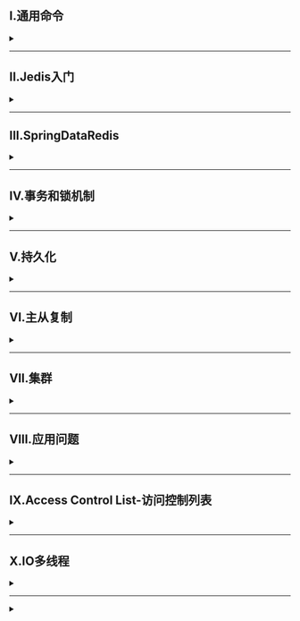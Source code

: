 ## I.通用命令
<details>
<summary> </summary>

查看命令：`help @generic`  `help command`

### 常用命令
1. `KEYS pattern`：查看复合模板的所有key
2. `DEL key1,key2...`：删除key
3. `EXISTS key`：判断key是否存在
4. `EXPIRE key seconds`：给key设置有效期，到期会自动删除key
5. `TTL key`：查看key剩余有效期    

#### String类型
 <details>
<summary> </summary>

**常见命令**
1. `SET` 添加或修改已经存在的一个·String类型键值对
2. `GET` 根据key获取string类型的value
3. `MSET` 批量添加多个String类型键值对
4. `MEGT` 根据多个KEY获取value
5. `INCR` 让一个整型key自增1
6. `INCRBY` 让一个整型key自增并且指定步长
7. `INCRBYFLOAT` 让一个浮点类型数字自增并指定步长
8. `SETNX` 添加一个string类型键值对，前提是key不存在
9. `SETEX` 添加一个string类型键值对且指定有效期

</details>

#### Hash类型
<details>
<summary> </summary>

Hash的value是无序字典，可以将对象中的每个字段单独存储
**常见命令**
1. `HSET key field value` 添加或修改已经存在的一个hash类型键值对
2. `HGET` 根据key获取hash类型key的field的value
3. `HMSET` 批量添加多个hash类型key的field的value
4. `HMEGT` 根据多个KEY获取key的field的value
5. `HINCRBY` 让一个hash的key的字段自增并且指定步长
6. `HSETNX` 添加一个hash类型key的field的value，前提是key不存在

</details>

#### List类型
<details>
<summary> </summary>

可看作一个双向链表结构，支持正反向检索
**常用命令**
1. `LPUSH key elment` ... 向列表左(L改R即右侧)侧插入元素
2. `LPOP key` 移除并返回左(L改R即右侧)侧第一个元素
3. `LRANGE key star end` 返回一段索引内的所有元素
4. `BLPOP\BRPOP` 类似LPOP，但没有元素时等待指定时间
</details>

#### Set类型
<details>
<summary> </summary>

类似Java中的HashSet，可以看作是一个value为null的HashMap
**常用命令**
1. `SADD` 向set中添加元素
2. `SREM` 移除set中的指定元素
3. `SCARD` 返回set中元素数
4. `SISMEMBER` 判断一个元素是否在set中
5. `SMEMBERS` 获取set中所有元素
6. `SINTER` 求两集合交集
7. `SDIFF` 求两集合差集
8. `SUNION` 求两集合并集
</details>

#### SortedSet类型
<details>
<summary> </summary>

可排序的Set集合,每个元素又score值靠该值排序

**常用命令**
1. `ZADD` 添加元素
2. `ZREM` 删除元素
3. `ZSCORE` 获取指定元素score值
4. `ZRANK` 获取指定元素排名
5. `ZCARD` 获取元素个数
6. `ZCOUNT` 统计score值在指定范围内的所有元素个数
7. `ZRANGE` 获取排序后指定排名内的元素  
所有的排名默认升序，在命令Z后添加REV则为降序
</details>

</details>

---

## II.Jedis入门

<details>
<summary> </summary>

所需依赖
```
<dependency>
    <groupId>redis.clients</groupId>
    <artifactId>jedis</artifactId>
    <version>3.7.0</version>
</dependency>
```

建立连接池
```java
public class JedisConnectionFactory {
    private static final JedisPool jedisPool; //连接池
    static {
        //配置连接池
        JedisPoolConfig poolConfig=new JedisPoolConfig();
        //最大连接数
        poolConfig.setMaxTotal(8);
        //最大空闲连接
        poolConfig.setMaxIdle(8);
        //最小空闲连接
        poolConfig.setMinIdle(0);
        //等待时长，当连接池没有连接池可用时，等待的时常
        poolConfig.setMaxWaitMillis(1000);
        //创建连接池对象
        jedisPool=new JedisPool(poolConfig,"192.168.52.129",6379,1000,"123456");
    }
    public static Jedis getJedis(){
        return jedisPool.getResource();
    }
}
```
使用
```java
public class JedisTest {
    private Jedis jedis;

    @BeforeEach
    void setUp(){
        jedis = JedisConnectionFactory.getJedis();//建立连接
        jedis.auth("123456");
        jedis.select(0);//选择库
    }

    @Test
    void testString(){
        String result=jedis.set("name","asd");
        String name=jedis.get("name");
        System.out.println(name);
    }

    @AfterEach
    void tearDown(){
        if(jedis!=null){
            jedis.close();
        }
    }
}

```

</details>

---

## III.SpringDataRedis

<details>
<summary> </summary>

SpringData时Spring中数据操作模块，包含对各种数据库的集成，其中对Redis的集成模块为SpringDataRedis
- 提供了对不同Redis客户端(Lettuce和Jedis)的整合
- 提供了RedisTemplate统一API来操作Redis
- 支持基于JDK、JSON、字符串、spring对象的数据序列号以及反序列化

**操作步骤**
1. 导入依赖
2. 配置Redis数据源
3. 编写配置类，创建RedisTemplate对象
4. 通过RedisTeamlate对象操作Redis


**依赖**
<details>
<summary> </summary>

```xml
<dependency>
    <groupId>org.apache.commons</groupId>
    <artifactId>commons-pool2</artifactId>
</dependency>
<dependency>
    <groupId>org.springframework.boot</groupId>
    <artifactId>spring-boot-starter-data-redis</artifactId>
</dependency>

<!-- 自定义序列化相关依赖 -->
<dependency>
    <groupId>com.fasterxml.jackson.core</groupId>
    <artifactId>jackson-databind</artifactId>
</dependency>
```

</details>

**连接池配置**
<details>
<summary> </summary>

```yaml
spring:
  data: #springboot 3.0后层级为spring>data>redis>host
    redis:
      host: 192.168.52.129
      port: 6379
      password: 123456
      lettuce:
         pool:
           max-active: 8 #最大连接
           max-idle: 8 #最大空闲连接
           min-idel: 0 #最小空闲连接
           max-wait: 100ms #连接等待时间
```

</details>

### 初始化配置类
```java
@Configuration
public class RedisConfiguration {
    public RedisTemplate redisTemplate(RedisConnectionFactory redisConnectionFactory){
        RedisTemplate redisTemplate=new RedisTemplate<>();
        //设置redis的连接工厂对象
        redisTemplate.setConnectionFactory(redisConnectionFactory);
        //设置redis key序列化器
        redisTemplate.setKeySerializer(new StringRedisSerializer());
        return  redisTemplate;
    }
}

```


### RedisTemplate工具类
对数据库操作借用该工具类方法即可
![](/img/Redis/redisTemplate.png)


**StringRedisTemplate**
将key与value序列化成String类型
- 对于对象序列化以及反序列化需要手动进行
  - 该部分可以借用ObjectMapper序列化工具
    ```java
    private static final ObjectMapper mapper=new ObjectMapper();//json序列化处理工具
    @Test
    void testSaveUser() throws JsonProcessingException {
        String json =mapper.writeValueAsString(new User("虎哥",21));//手动序列化
        stringRedisTemplate.opsForValue().set("user:200",json);
        String jsonUser=stringRedisTemplate.opsForValue().get("user:200"); 
        User userl=mapper.readValue(jsonUser,User.class);//反序列化
        System.out.println(userl);
    }
    ```


</details>


---

## IV.事务和锁机制

<details>
<summary> </summary>

> - Redis事务是一个单独的隔离操作：事物中的所有命令都会序列化、按顺序地执行。事务在执行的过程中，不会被其他客户端发送来的命令请求打断
> - Redis事务的主要作用就是串联多个命令防止别的命令插队

### 4.1 Multi、Exec、discard
从输入`Multi`开始，输入的命令都会依次进入命令队列中，但不会执行，直到输入`Exec`，redis会将之前的命令队列中的命令依次执行。组队的过程中可以通过`discard`来放弃组队
![图片均来源于尚硅谷](/img/Redis/Multi.png)

### 4.2 事务错误处理
- 组队中某个命令出现了报告错误，执行时整个的所有队列都会被取消
- 如果执行阶段某个命令出现了错误，则只有报错的命令不会被执行，而其他命令都会执行，不会回滚

### 4.3 事务冲突问题
![](/img/Redis/task_question.png)

#### 4.3.1 悲观锁
- 每次去拿数据时都认为别人会修改，所以每次在拿到数据的时候都会上锁，这样别人想拿这个数据就会block，直到它拿到锁。
![](/img/Redis/Pessimistic_lock.png)

#### 4.3.2 乐观锁
- 每次拿数据时候都认为别人不会修改，所以不会上锁，但在更新的时候判断一下在此期间有没有去更新这个数据，可以使用版本号等机制
- 乐观锁适用于多读的应用类型，这样可以提高吞吐量
- Redis就是利用这种check-and-set机制实现事务的
![](/img/Redis/Optimis_lock.png)

**实现** 
- **WATCH key [key..]**  
在执行multi之前，先执行watch key1 [key2]，可以监视一个/多个key，如果在事务执行之前这个key被其他命令所改动，那么事务将被打断
- **unwatch**  
  取消监视

#### 4.3.3 库存遗留问题
- 单纯的乐观锁导致库存因版本号不同而无法修改，而请求消息已经被消费，实际减少库存量与请求量不相符
- 如2000个请求对500库存进行减-1操作，最终库存不为0

**解决方法**  
使用`LUA`脚本
- Lua是一个小巧的脚本语言，Lua脚本可以很容易被C/C++代码调用，也可以反过来调用C/C++的函数
- 一般作为嵌入式脚本语言
- 在Rides中可以将复杂的或者多步的redis操作写为一个脚本，一次提交给redis执行，减少反复连接redis的次数，提升性能

利用Redis单线程的特性，将多个命令集合成一个，不会被打断，从而解决乐观锁并发问题

#### 4.3.4 Redis事务三特性
- 单独的隔离操作
- 事务中的所有命令都会序列化、按顺序的执行。事务在执行的过程中，不会被其他客户端发送来的命令请求打断
- 没有隔离级别的概念
- 队列中的命令没有提交之前都不会实际被执行，因为事务提交前任何指令都不会被实际执行
- 不保证原子性
- 事务中如果有一条命令执行失败，其后的命令仍然会被执行，无回滚

</details>

---

## V.持久化

<details>
<summary> </summary>

### 5.1 Redis DataBase
> - RDB：在指定的时间间隔内将内存中的数据集快照写入磁盘，也就是行话讲的Snapshot快照，它恢复时是将快照文件直接读到内存里
> - Redis会单独fork一个子进程来进行持久化(写时复制技术)，会先将数据写入到一个临时文件中，待持久化过程都结束了，再调用这个临时文件替换上次持久化好的文件。整个过程中主进程不进行任何IO操作，这确保了极高的性能。
> - RDB的缺点是最后一次持久化后数据可能丢失

#### 5.1.1 dump.rdb文件
**修改存储路径**
- redis.conf下修改snapshot中的dir
- 默认存在redis启动目录下

**关闭写入磁盘**  
snapshow下
`stop-writes-on-bgsave-error yes/no`

**save**  
设置指定时间内触发持久化阈值如：
```
save 600 10
//表示十分钟内key改变不少于10，则进行持久化操作，更推荐使用redis自动持久化bgsave
```

### 5.2 Append Only File
> 以日志的形式来记录每个写操作(增量保存)，将Redis执行过的所有写指令记录下来(读操作不记录)，只许追加文件但不可以改写文件，redis启动之初会读取该文件重新构建数据，换言之，redis重启的话就根据日志文件的内容将写指令从前到后执行一次

- AOF默认不开启，可在redis.conf中配置文件名称，默认为appendonly.aof
- AOF文件的保存路径与RDB一致
- AOF与RDB同时开启，系统默认取AOF的数据(数据不存在丢失)
- 当文件损坏时可以通过bin目录下`redis-check-aof --fix file`修复

#### 5.2.1 AOF同步频率设置
- appendfsyns value
  - always：始终同步，每次Redis的写入都会立刻记入日志。性能较差但数据完整性比较好
  - everysec：每秒同步，每秒计入日志一次，如果宕机，本秒数据可能丢失
  - no：redis不主动进行同步，把同步时机交给操作系统

#### 5.2.2 Rewrite压缩
- AOF采用文件追加的方式，文件会越来越大，为避免出现此种情况，新增了重写机制，当AOF文件大小超过设定阈值时，Redis就会启动AOF文件的内容压缩，只保留可以恢复数据的最小指令集
- 重写原理：将rdb的快照以二进制的形式附在新的aof头部作为已有的历史数据
- 重写流程：类似RDB，利用写时复制技术
- `auto-aof-rewrite-percentage`：设置重写的基准值，文件达到原文件(1+value)%时开始重写
- `auto-aof-rewrite-min-size`：设置重写基准值,最小文件大小，单位MB,达到这个值开始重写


</details>

---

## VI.主从复制

<details>
<summary> </summary>

**概念**  
主机数据更新后根据配置和策略，自动同步到备机的master/slaver机制，Master以写为主，Slave以读为主
![](/img/Redis/Master_slaver.png)

**特点**  
- 读写分离
- 容灾快速恢复
- 一主多从
### 6.1 搭建
- 创建/myredis文件夹
- 复制redis.conf配置文件到文件夹中
- 配置一主两从，创建三个配置文件
  - redis6379.conf
  - redis6380.conf
  - redis6381.conf
- 在三个配置文件中写入内容
  ```
  include /myredis/redis.conf
  pidfile /var/run/redis_6379.pid
  port 6379
  dbfilename dump6379.rdb
  ```
- 启动
  ```
  redis-server redis6379.conf
  redis-server redis6380.conf
  redis-server redis6381.conf
  ```
- 进入redis查看信息
  ```
  info replication
  ```
- 配置从属
  ```
  slaveof <ip><pory>
  成为某个实例的从服务器
  ```
#### 使用docker搭建
- 获取redis镜像
  ```
  docker pull redis
  ```
- 创建节点挂载目录
  ```
  mkdir -p /myredis/redis6379/conf \ &
  mkdir -p /myredis/redis6379/data \ &
  mkdir -p /myredis/redis6380/conf \ &
  mkdir -p /myredis/redis6380/data \ &
  mkdir -p /myredis/redis6381/conf \ &
  mkdir -p /myredis/redis6381/data
  ```
- 获取主节点ip
  ```
  docker inspect redis6379
  ```
- 添加并配置redis.conf
  ```
  vim /myredis/redis6379/conf/redis.conf
  ...
  #####
  bind 0.0.0.0
  protected-mode no
  replicaof 172.17.0.2 6379 #主节点不需要
  ```
- 启动容器
  ```
  #主
  docker run -d \
  -p 6379:6379 \
  --name redis6379 \
  --privileged=true \
  -v /myredis/redis6379/conf/redis.conf:/etc/redis/redis.conf \
  -v /myredis/redis6379/data:/data \
  redis \
  redis-server /etc/redis/redis.conf

  #从1
  docker run -d \
  -p 6380:6380 \
  --name redis6380 \
  --privileged=true \
  -v /myredis/redis6380/conf/redis.conf:/etc/redis/redis.conf \
  -v /myredis/redis6380/data:/data \
  redis \
  redis-server /etc/redis/redis.conf

  #从2
  docker run -d \
  -p 6381:6381 \
  --name redis6381 \
  --privileged=true \
  -v /myredis/redis6381/conf/redis.conf:/etc/redis/redis.conf \
  -v /myredis/redis6381/data:/data \
  redis \
  redis-server /etc/redis/redis.conf
  ```

- 进入容器
  ```
  docker exec -it redis6379 redis-cli
  ```

- 查看信息
  ```
    127.0.0.1:6379> info
    可以看到绑定有两个slaver
  ```
可进入主节点创建数据再进去从节点查看key验证搭建是否成功

### 6.2 复制原理
- 从连接上主之后，从服务器向主服务发送进行数据同步消息
- 主服务器接到从服务器发送过来的同步消息，把主服务器数据进行持久化，把rdb文件发送从服务器，从服务器拿到rdb进行读取
- 每次主服务器进行写操作后，会和从服务器进行数据同步，这是主服务器主动做的

### 6.3 哨兵模式(sentinel)
- 能够后台监控主机是否故障，如果故障了根据投票票数自动将从库转换为主库

**搭建**  
- 在redis.conf相同目录下创建sentinel.conf
- 配置哨兵
  ```
  sentinel monitor mymaster 127.0.0.1 6379 1
  #1代表至少有多少个哨兵同意迁移的数量
  ```
- 启动哨兵
  ```
  docker run -d \
  --name sentinel \
   -v  /myredis/redis6379/conf/sentinel.conf:/usr/local/etc/redis/sentinel.conf \
   redis \
   redis-sentinel /usr/local/etc/redis/sentinel.conf
  ```
- 关闭6379来模拟主服务器宕机
- 可以通过`docker logs sentinel`来查看哨兵对三个服务器的操作
- 当原主服务器重启时，会成为新主服务器的从服务器
- 新主的选择条件为：
  1. 选择优先级靠前的
     - 优先级可以在redis.conf中配置`slave-priority 100`,值越小优先级越高
  2. 选择偏移量大的
     - 偏移量指获得原主机数据最全的
  3. 选择runid最小的

</details>

---

## VII.集群

<details>
<summary> </summary>

### 7.1 无中心化集群
- 任何一个服务器都能作为集群的入口
- 能减少资源消耗，简化维护

### 7.2 搭建
- 参照VI先搭建6台服务器，切勿建立主从关系
- 采用6379,6389,6399,6378,6388,6398
- 配置修改
  ```conf
  #打开集群模式
  cluster-enabled yes
  #设定节点配置文件命
  cluster-config-file nodes-6379.conf
  #设定节点失联时间，超过该时间，集群自动进行主从切换
  cluster-node-timeout 15000 
  ```
- 进入任意一个容器，组建redis集群
- 注意搭建是要保证所有节点数据一致，即rdb文件都要删除
  ```
  docker exec -it redis6379 /bin/bash
  #执行组建集群的命令，不使用docker搭建时一样
  redis-cli --cluster create 172.17.0.2:6379 172.17.0.3:6378 172.17.0.4:6389 172.17.0.5:6388 172.17.0.7:6399 172.17.0.6:6398 --cluster-replicas 1
  #最后一个参数代表主从比例，表示一个主节点对应一个从节点
  ```
- 采用集群策略连接
  ```
  docker exec -it redis6379 redis-cli -c -h ip -p port
  ```
- 通过`cluster nodes`来查看集群信息

**集群操作**  
- slot插槽，每个服务器会被分配连续的插槽0-199，200-300...,key会插到这些插槽中
- 一次插多个key时，需要以组的形式插入
  ```
  mset name{user} lucy age{user} 20
  其中user是组名
  ```
- `cluster getkeysinslot < solt >< count >` 返回count个slot槽中的键
</details>


---

## VIII.应用问题

<details>
<summary> </summary>

### 8.1 缓存穿透

#### 问题描述
key对应的数据在数据源并不存在，每次针对此key的请求从缓存获取不到，请求都会压到数据源，从而可能压垮数据源

#### 解决方案
> 一个一定不存在缓存及查询不到的数据，由于缓存时不命中时被动写的，并且出于容错考虑，如果从存储层找不到数据则不写入缓存，这将导致这个不存在的数据每次请求都要到存储层去查询，失去了缓存的意义

- 对空值缓存：如果一个查询返回的数据为空(不管数据是否存在)，我们仍然把这个null结果进行缓存，设置空结果的过期时间会很短，最长不超过5分钟
- 设置白名单：使用bitmaps类型定义一个可以访问的名单，名单id作为bitmaps的偏移量，每次访问和bitmap里面的id进行比较，如果访问id不在bitmaps里面，进行拦截，不允许访问
- 采用布隆过滤器：将所有可能存在的数据哈希到一个足够大的bitmaps中，一个一定不存在的数据会被 这个bitmaps拦截掉，从而避免了对底层存储系统的查询压力。
  - 布隆过滤器实际上是一个很长的二进制向量(位图)和一系列随机映射函数(哈希函数)。布隆过滤器可以用于检索一个元素是否在一个集合中。它的优点是空间效率和查询时间都远远超过一般的算法，缺点是有一定的误识别率和删除困难
- 进行实时监控：当发现Redis的命中率开始急速降低，需要排查访问对象和访问的数据，和运维人员配合，可以设置黑名单限制服务

### 8.2 缓存击穿

#### 问题描述
key对应的数据存在，但在redis中过期，此时若有大量并发请求，这些请求发现缓存过期一般都会从后端DB加载数据，并回设到缓存，这个时候大并发的请求可能会瞬间把后端DB压垮

#### 解决方案
- 预先设置热门数据：在redis高峰访问之前，把一些热门数据提前存到redis里面，加大这些热门key的时长
- 实时调整：现场监控哪些数据热门，实时调整key的过期时长
- 使用锁：
  - 在缓存失效时(判断拿出来的值为空)，不立即load db
  - 先使用缓存工具的某些带成功操作返回值的操作去set一个mutex key
  - 当操作返回成功时，再进行load db操作，并回设缓存，最后删除mutex key
  - 当操作返回失败时，证明有有线程在load db(利用了redis单线程特性)，当前线程睡眠一段时间再重试get缓存

### 8.3 缓存雪崩

#### 问题描述
- 某一时间段大量key过期，而此时有大量请求，导致后端DB压力急速上升
- 击穿针对某一个key，雪崩针对大量key
#### 解决方案
- 构建多级缓存架构：nginx缓存 + redis缓存 +其他缓存（ehcache等）
- 用锁或队列：
  用加锁或者队列的方式保证来保证不会有大量的线程对数据库一次性进行读写，从而避免失效时大量的并发请求落到底层存储系统上。不适用高并发情况
- 设置过期标志更新缓存：
  记录缓存数据是否过期（设置提前量），如果过期会触发通知另外的线程在后台去更新实际key的缓存。
- 将缓存失效时间分散开：
  比如我们可以在原有的失效时间基础上增加一个随机值，比如1-5分钟随机，这样每一个缓存的过期时间的重复率就会降低，就很难引发集体失效的事件


### 8.4 分布式锁

#### 问题描述
- 由于分布式系统多线程、多进程并且分布在不同机器上，这将使原单机部署情况下的并发控制锁策略失效
- 为了解决该问题，需要一种跨JVM的互斥机制来控制共享资源的访问

#### 基于redis实现分布式锁
- `setnx key value` 只当key不存在时才可以设置
- `expire key second` 为锁添加过期时间
- `set key value nx ex second` 上锁同时添加过期时间

#### UUID防误删
**问题描述**  
当3个业务抢一把锁，当业务1执行时发生卡顿导致锁过期释放，业务2获得了锁，但在业务2执行过程中业务1缓了过来，进行了del释放锁，导致释放了业务2的锁

**解决方法**  
- 为锁添上每个业务自己的uuid
- 释放锁的时候，先判断当前uuid与要释放的锁uuid是否一样

#### LUA保证原子性
**问题描述**  
在上个问题中，对释放锁采取了比较uuid，但当比较uuid后，执行删除操作，此时到了过期时间，锁释放，但删除操作还未执行完全，导致b获得锁后被删除。这就是缺少原子性操作造成的问题

**解决方法**  
- 利用LUA脚本(上文事务中有提到，利用redis单线程特性)

</details>


---

## IX.Access Control List-访问控制列表

<details>
<summary> </summary>

### 9.1 介绍
- ACL功能允许根据可以执行的命令和可以访问的键来限制某些连接
- ACL对用户进行更细粒度的权限控制
  - 接入权限：用户名和密码
  - 可执行的命令
  - 可以操作的key

### 9.2 命令
- `acl list` 展现用户权限列表
![](/img/redis/ACL-1.png)
- `acl cat` 查看添加权限指令类别 
- `acl whoami` 查看当前用户
- `acl set user` 创建和编辑用户ACL
</details>

---

## X.IO多线程

<details>
<summary> </summary>

### 10.1 介绍
- IO多线程指客户端交互部分的网络IO交互处理模块多线程，而非执行命令多线程
- 只是用来处理网络数据的读写和协议解析

### 10.2 开启
配置文件中配置
```
io-threads-do-reads yes
io-threads 4
```

</details>

---

<details>
<summary> </summary>

</details>



